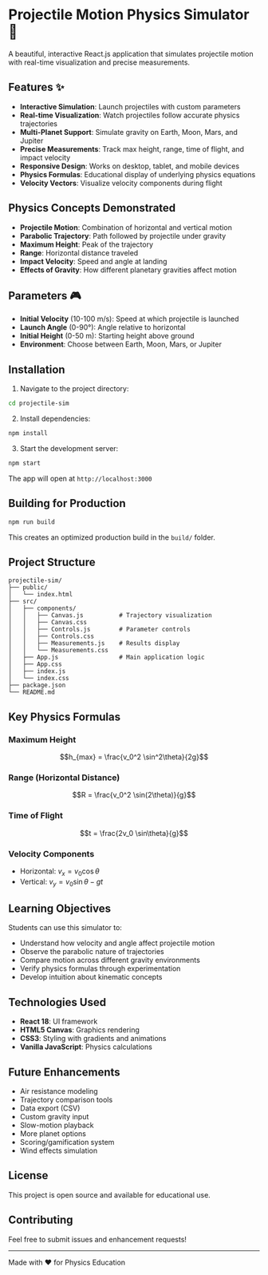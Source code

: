 # Projectile Motion Physics Simulator 🎯

A beautiful, interactive React.js application that simulates projectile motion with real-time visualization and precise measurements.

## Features ✨

- **Interactive Simulation**: Launch projectiles with custom parameters
- **Real-time Visualization**: Watch projectiles follow accurate physics trajectories
- **Multi-Planet Support**: Simulate gravity on Earth, Moon, Mars, and Jupiter
- **Precise Measurements**: Track max height, range, time of flight, and impact velocity
- **Responsive Design**: Works on desktop, tablet, and mobile devices
- **Physics Formulas**: Educational display of underlying physics equations
- **Velocity Vectors**: Visualize velocity components during flight

## Physics Concepts Demonstrated

- **Projectile Motion**: Combination of horizontal and vertical motion
- **Parabolic Trajectory**: Path followed by projectile under gravity
- **Maximum Height**: Peak of the trajectory
- **Range**: Horizontal distance traveled
- **Impact Velocity**: Speed and angle at landing
- **Effects of Gravity**: How different planetary gravities affect motion

## Parameters 🎮

- **Initial Velocity** (10-100 m/s): Speed at which projectile is launched
- **Launch Angle** (0-90°): Angle relative to horizontal
- **Initial Height** (0-50 m): Starting height above ground
- **Environment**: Choose between Earth, Moon, Mars, or Jupiter

## Installation

1. Navigate to the project directory:
```bash
cd projectile-sim
```

2. Install dependencies:
```bash
npm install
```

3. Start the development server:
```bash
npm start
```

The app will open at `http://localhost:3000`

## Building for Production

```bash
npm run build
```

This creates an optimized production build in the `build/` folder.

## Project Structure

```
projectile-sim/
├── public/
│   └── index.html
├── src/
│   ├── components/
│   │   ├── Canvas.js          # Trajectory visualization
│   │   ├── Canvas.css
│   │   ├── Controls.js        # Parameter controls
│   │   ├── Controls.css
│   │   ├── Measurements.js    # Results display
│   │   └── Measurements.css
│   ├── App.js                 # Main application logic
│   ├── App.css
│   ├── index.js
│   └── index.css
├── package.json
└── README.md
```

## Key Physics Formulas

### Maximum Height
$$h_{max} = \frac{v_0^2 \sin^2\theta}{2g}$$

### Range (Horizontal Distance)
$$R = \frac{v_0^2 \sin(2\theta)}{g}$$

### Time of Flight
$$t = \frac{2v_0 \sin\theta}{g}$$

### Velocity Components
- Horizontal: $v_x = v_0 \cos\theta$
- Vertical: $v_y = v_0 \sin\theta - gt$

## Learning Objectives

Students can use this simulator to:
- Understand how velocity and angle affect projectile motion
- Observe the parabolic nature of trajectories
- Compare motion across different gravity environments
- Verify physics formulas through experimentation
- Develop intuition about kinematic concepts

## Technologies Used

- **React 18**: UI framework
- **HTML5 Canvas**: Graphics rendering
- **CSS3**: Styling with gradients and animations
- **Vanilla JavaScript**: Physics calculations

## Future Enhancements

- Air resistance modeling
- Trajectory comparison tools
- Data export (CSV)
- Custom gravity input
- Slow-motion playback
- More planet options
- Scoring/gamification system
- Wind effects simulation

## License

This project is open source and available for educational use.

## Contributing

Feel free to submit issues and enhancement requests!

---

Made with ❤️ for Physics Education
